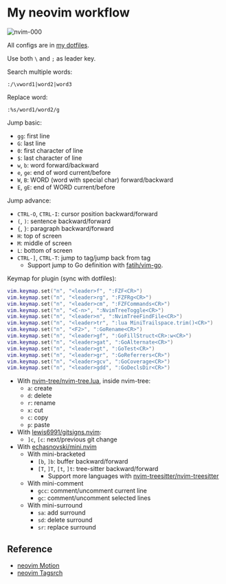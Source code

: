 # My neovim workflow

![nvim-000](https://raw.githubusercontent.com/haunt98/posts-images/main/nvim-000.png)

All configs are in [my dotfiles](https://github.com/haunt98/dotfiles).

Use both `\` and `;` as leader key.

Search multiple words:

```vim
:/\vword1|word2|word3
```

Replace word:

```vim
:%s/word1/word2/g
```

Jump basic:

- `gg`: first line
- `G`: last line
- `0`: first character of line
- `$`: last character of line
- `w`, `b`: word forward/backward
- `e`, `ge`: end of word current/before
- `W`, `B`: WORD (word with special char) forward/backward
- `E`, `gE`: end of WORD current/before

Jump advance:

- `CTRL-O`, `CTRL-I`: cursor position backward/forward
- `(`, `)`: sentence backward/forward
- `{`, `}`: paragraph backward/forward
- `H`: top of screen
- `M`: middle of screen
- `L`: bottom of screen
- `CTRL-]`, `CTRL-T`: jump to tag/jump back from tag
  - Support jump to Go definition with [fatih/vim-go](https://github.com/fatih/vim-go).

Keymap for plugin (sync with dotfiles):

```lua
vim.keymap.set("n", "<leader>f", ":FZF<CR>")
vim.keymap.set("n", "<leader>rg", ":FZFRg<CR>")
vim.keymap.set("n", "<leader>cm", ":FZFCommands<CR>")
vim.keymap.set("n", "<C-n>", ":NvimTreeToggle<CR>")
vim.keymap.set("n", "<leader>n", ":NvimTreeFindFile<CR>")
vim.keymap.set("n", "<leader>tr", ":lua MiniTrailspace.trim()<CR>")
vim.keymap.set("n", "<F2>", ":GoRename<CR>")
vim.keymap.set("n", "<leader>gf", ":GoFillStruct<CR>:w<CR>")
vim.keymap.set("n", "<leader>gat", ":GoAlternate<CR>")
vim.keymap.set("n", "<leader>gt", ":GoTest<CR>")
vim.keymap.set("n", "<leader>gr", ":GoReferrers<CR>")
vim.keymap.set("n", "<leader>gcv", ":GoCoverage<CR>")
vim.keymap.set("n", "<leader>gdd", ":GoDeclsDir<CR>")
```

- With [nvim-tree/nvim-tree.lua](https://github.com/nvim-tree/nvim-tree.lua), inside nvim-tree:
  - `a`: create
  - `d`: delete
  - `r`: rename
  - `x`: cut
  - `c`: copy
  - `p`: paste
- With [lewis6991/gitsigns.nvim](https://github.com/lewis6991/gitsigns.nvim):
  - `]c`, `[c`: next/previous git change
- With [echasnovski/mini.nvim](https://github.com/echasnovski/mini.nvim)
  - With mini-bracketed
    - `[b`, `]b`: buffer backward/forward
    - `[T`, `]T`, `[t`, `]t`: tree-sitter backward/forward
      - Support more languages with [nvim-treesitter/nvim-treesitter](https://github.com/nvim-treesitter/nvim-treesitter)
  - With mini-comment
    - `gcc`: comment/uncomment current line
    - `gc`: comment/uncomment selected lines
  - With mini-surround
    - `sa`: add surround
    - `sd`: delete surround
    - `sr`: replace surround

## Reference

- [neovim Motion](https://neovim.io/doc/user/motion.html)
- [neovim Tagsrch](http://neovim.io/doc/user/tagsrch.html)

